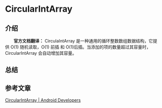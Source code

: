# CircularIntArray

## 介绍
　　**官方文档翻译：** CirculaIntArray 是一种通用的循环整数数组数据结构，它提供 O(1) 随机读取，O(1) 前插 和 O(1)后插。当添加的项的数量超过其容量时，CircularIntArray 会自动增加其容量。

## 总结



## 参考文章
[CircularIntArray | Android Developers](https://developer.android.google.cn/reference/kotlin/androidx/collection/CircularIntArray)